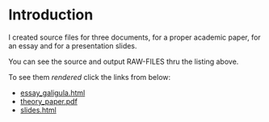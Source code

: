 # Introduction

I created source files for three documents, for a proper academic paper, for an essay and for a presentation slides.

You can see the source and output RAW-FILES thru the listing above. 

To see them *rendered* click the links from below:

- [essay_galigula.html](https://rawgithub.com/digieast/paperx/master/essay_galigula.html)
- [theory_paper.pdf](https://rawgithub.com/digieast/paperx/master/theory_paper.pdf)
- [slides.html](https://rawgithub.com/digieast/paperx/master/slides.html)


